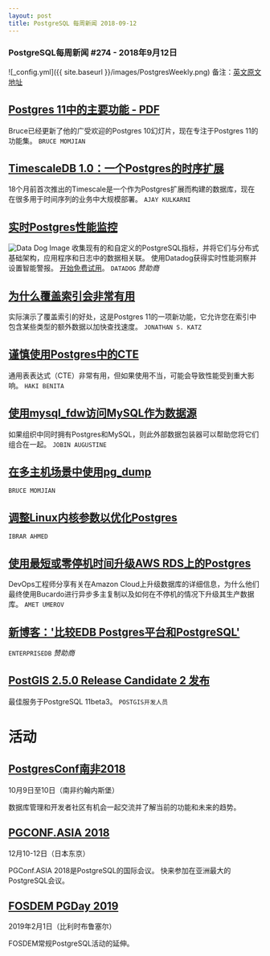 ```yaml
---
layout: post
title: PostgreSQL 每周新闻 2018-09-12
---
```


### PostgreSQL每周新闻 #274 - 2018年9月12日
![_config.yml]({{ site.baseurl }}/images/PostgresWeekly.png)
备注：[英文原文地址](https://postgresweekly.com/issues/274)

## [Postgres 11中的主要功能 - PDF](https://postgresweekly.com/link/52922/web)
Bruce已经更新了他的广受欢迎的Postgres 10幻灯片，现在专注于Postgres 11的功能集。
`BRUCE MOMJIAN`

## [TimescaleDB 1.0：一个Postgres的时序扩展](https://postgresweekly.com/link/52924/web)
18个月前首次推出的Timescale是一个作为Postgres扩展而构建的数据库，现在在很多用于时间序列的业务中大规模部署。
`AJAY KULKARNI`

## [实时Postgres性能监控](https://postgresweekly.com/link/52923/web)
![Data Dog Image](https://copm.s3.amazonaws.com/70271d1e.png)
收集现有的和自定义的PostgreSQL指标，并将它们与分布式基础架构，应用程序和日志中的数据相关联。 使用Datadog获得实时性能洞察并设置智能警报。
[开始免费试用](https://postgresweekly.com/link/52923/web)。
`DATADOG` *赞助商*

## [为什么覆盖索引会非常有用](https://postgresweekly.com/link/52925/web)
实际演示了覆盖索引的好处，这是Postgres 11的一项新功能，它允许您在索引中包含某些类型的额外数据以加快查找速度。
`JONATHAN S. KATZ`

## [谨慎使用Postgres中的CTE](https://postgresweekly.com/link/52927/web)
通用表表达式（CTE）非常有用，但如果使用不当，可能会导致性能受到重大影响。
`HAKI BENITA`

## [使用mysql_fdw访问MySQL作为数据源](https://postgresweekly.com/link/52928/web)
如果组织中同时拥有Postgres和MySQL，则此外部数据包装器可以帮助您将它们组合在一起。
`JOBIN AUGUSTINE`

## [在多主机场景中使用pg_dump](https://postgresweekly.com/link/52929/web)
`BRUCE MOMJIAN`

## [调整Linux内核参数以优化Postgres](https://postgresweekly.com/link/52930/web)
`IBRAR AHMED`

## [使用最短或零停机时间升级AWS RDS上的Postgres](https://postgresweekly.com/link/52931/web)
DevOps工程师分享有关在Amazon Cloud上升级数据库的详细信息，为什么他们最终使用Bucardo进行异步多主复制以及如何在不停机的情况下升级其生产数据库。
`AMET UMEROV`

## [新博客：'比较EDB Postgres平台和PostgreSQL'](https://postgresweekly.com/link/52932/web)
`ENTERPRISEDB` *赞助商*

## [PostGIS 2.5.0 Release Candidate 2 发布]()
最佳服务于PostgreSQL 11beta3。
`POSTGIS开发人员`

# 活动
## [PostgresConf南非2018](https://postgresweekly.com/link/52934/web)
10月9日至10日（南非约翰内斯堡）

数据库管理和开发者社区有机会一起交流并了解当前的功能和未来的趋势。

## [PGCONF.ASIA 2018](https://postgresweekly.com/link/52935/web)
12月10-12日（日本东京）

PGConf.ASIA 2018是PostgreSQL的国际会议。 快来参加在亚洲最大的PostgreSQL会议。

## [FOSDEM PGDay 2019](https://postgresweekly.com/link/52936/web)
2019年2月1日（比利时布鲁塞尔）

FOSDEM常规PostgreSQL活动的延伸。


